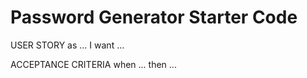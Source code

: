 # Password Generator Starter Code

USER STORY
  as ...
  I want ...

ACCEPTANCE CRITERIA
  when ...
  then ...
